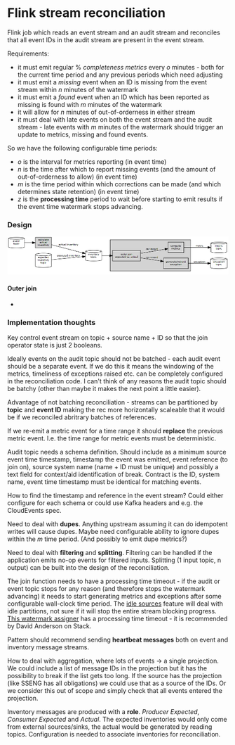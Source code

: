 # Flink stream reconciliation

Flink job which reads an event stream and an audit stream and reconciles that all event IDs in the audit stream are present in the event stream.

Requirements:

* it must emit regular % *completeness metrics* every *o* minutes - both for the current time period and any previous periods which need adjusting
* it must emit a *missing* event when an ID is missing from the event stream within *n* minutes of the watermark
* it must emit a *found* event when an ID which has been reported as missing is found with *m* minutes of the watermark
* it will allow for *n* minutes of out-of-orderness in either stream
* it must deal with late events on both the event stream and the audit stream - late events with *m* minutes of the watermark should trigger an update to metrics, missing and found events.

So we have the following configurable time periods:

* *o* is the interval for metrics reporting (in event time)
* *n* is the time after which to report missing events (and the amount of out-of-orderness to allow) (in event time)
* *m* is the time period within which corrections can be made (and which determines state retention) (in event time)
* *z* is the **processing time** period to wait before starting to emit results if the event time watermark stops advancing.

### Design

![design](docs/design.dot.png)

#### Outer join

* 

### Implementation thoughts

Key control event stream on topic + source name + ID so that the join operator state is just 2 booleans.

Ideally events on the audit topic should not be batched - each audit event should be a separate event. If we do this it means the windowing of the metrics, timeliness of exceptions raised etc. can be completely configured in the reconciliation code. I can't think of any reasons the audit topic should be batchy (other than maybe it makes the next point a little easier).

Advantage of not batching reconciliation - streams can be partitioned by **topic** and **event ID** making the rec more horizontally scaleable that it would be if we reconciled abritrary batches of references.

If we re-emit a metric event for a time range it should **replace** the previous metric event. I.e. the time range for metric events must be deterministic.

Audit topic needs a schema definition. Should include as a minimum source event time timestamp, timestamp the event was emitted, event reference (to join on), source system name (name + ID must be unique) and possibly a text field for context/aid identification of break. Contract is the ID, system name, event time timestamp must be identical for matching events.

How to find the timestamp and reference in the event stream? Could either configure for each schema or could use Kafka headers and e.g. the CloudEvents spec.

Need to deal with **dupes**. Anything upstream assuming it can do idempotent writes will cause dupes. Maybe need configurable ability to ignore dupes within the *m* time period. (And possibly to emit dupe metrics?)

Need to deal with **filtering** and **splitting**. Filtering can be handled if the application emits no-op events for filtered inputs. Splitting (1 input topic, n output) can be built into the design of the reconciliation.

The join function needs to have a processing time timeout - if the audit or event topic stops for any reason (and therefore stops the watermark advancing) it needs to start generating metrics and exceptions after some configurable wall-clock time period. The [idle sources](https://ci.apache.org/projects/flink/flink-docs-stable/dev/event_timestamps_watermarks.html#dealing-with-idle-sources) feature will deal with idle partitions, not sure if it will stop the entire stream blocking progress. [This watermark assigner](https://github.com/aljoscha/flink/blob/6e4419e550caa0e5b162bc0d2ccc43f6b0b3860f/flink-streaming-java/src/main/java/org/apache/flink/streaming/api/functions/timestamps/ProcessingTimeTrailingBoundedOutOfOrdernessTimestampExtractor.java) has a processing time timeout - it is recommended by David Anderson on Stack.

Pattern should recommend sending **heartbeat messages** both on event and inventory message streams.

How to deal with aggregation, where lots of events -> a single projection. We could include a list of message IDs in the projection but it has the possibility to break if the list gets too long. If the source has the projection (like SSENG has all obligations) we could use that as a source of the IDs. Or we consider this out of scope and simply check that all events entered the projection.

Inventory messages are produced with a **role**. *Producer Expected*, *Consumer Expected* and *Actual*. The expected inventories would only come from external sources/sinks, the actual would be generated by reading topics. Configuration is needed to associate inventories for reconciliation.

